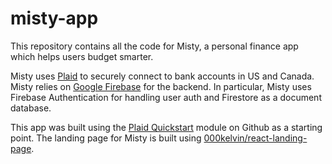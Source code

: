 # misty-app

This repository contains all the code for Misty, a personal finance app which helps users budget smarter.

Misty uses [Plaid](https://www.plaid.com) to securely connect to bank accounts in US and Canada. Misty relies on [Google Firebase](https://firebase.google.com/) for the backend. In particular, Misty uses Firebase Authentication for handling user auth and Firestore as a document database.

This app was built using the [Plaid Quickstart](https://github.com/plaid/quickstarthttps://www.plaid.com) module on Github as a starting point. The landing page for Misty is built using [000kelvin/react-landing-page](https://github.com/000kelvin/react-landing-page). 

